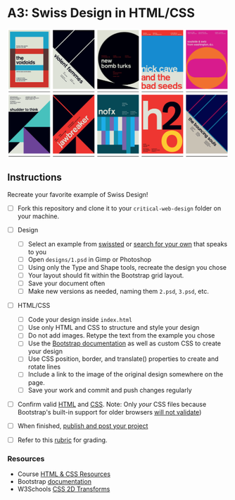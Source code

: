 # A3: Swiss Design in HTML/CSS


![swissted](assets/img/swissted.png)

## Instructions
Recreate your favorite example of Swiss Design!


- [ ] Fork this repository and clone it to your `critical-web-design` folder on your machine.
- [ ] Design
  - [ ] Select an example from [swissted](https://www.swissted.com/) or [search for your own](https://duckduckgo.com/?q=swiss+design+examples&iax=images&ia=images) that speaks to you
  - [ ] Open `designs/1.psd` in Gimp or Photoshop
  - [ ] Using only the Type and Shape tools, recreate the design you chose
  - [ ] Your layout should fit within the Bootstrap grid layout.
  - [ ] Save your document often
  - [ ] Make new versions as needed, naming them `2.psd`, `3.psd`, etc.
- [ ] HTML/CSS
  - [ ] Code your design inside `index.html`
  - [ ] Use only HTML and CSS to structure and style your design
  - [ ] Do not add images. Retype the text from the example you chose
  - [ ] Use the [Bootstrap documentation](https://getbootstrap.com/docs/) as well as custom CSS to create your design
  - [ ] Use CSS position, border, and translate() properties to create and rotate lines
  - [ ] Include a link to the image of the original design somewhere on the page.
  - [ ] Save your work and commit and push changes regularly
- [ ] Confirm valid [HTML](https://validator.w3.org/) and [CSS](https://jigsaw.w3.org/css-validator/). Note: Only *your* CSS files because Bootstrap's built-in support for older browsers [will not validate](https://getbootstrap.com/docs/4.5/getting-started/introduction/))
- [ ] When finished, [publish and post your project](https://docs.google.com/document/d/17U_zmzM_eML_qkG0PaOdDRcEk3YEmbiQ1TyNnbAM08k/edit)
- [ ] Refer to this [rubric](https://docs.google.com/document/d/1daQKCtPQCRhu2RhqHZbqBKVeJP7OcyCypLadfn14zBA/edit) for grading.




### Resources

- Course [HTML & CSS Resources](https://github.com/omundy/critical-web-design/blob/master/README.md#html--css)
- Bootstrap [documentation](https://getbootstrap.com/docs/)
- W3Schools [CSS 2D Transforms](https://www.w3schools.com/Css/css3_2dtransforms.asp)

